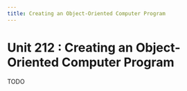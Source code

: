 ```yaml
---
title: Creating an Object-Oriented Computer Program
---
```


# Unit 212 : Creating an Object-Oriented Computer Program

TODO